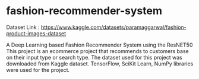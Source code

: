 # fashion-recommender-system
Dataset Link : https://www.kaggle.com/datasets/paramaggarwal/fashion-product-images-dataset

A Deep Learning based Fashion Recommender System using the ResNET50
This project is an ecommerce project that recommends to customers base on their input type or search type.
The dataset used for this project was downloaded from Kaggle dataset. TensorFlow, SciKit Learn, NumPy libraries were used for the project.

